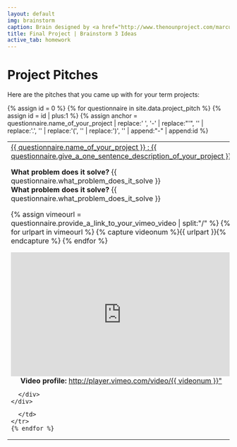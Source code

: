 ```yaml
---
layout: default
img: brainstorm
caption: Brain designed by <a href="http://www.thenounproject.com/marcusmichaels">Marcus Michaels</a> from the <a href="http://www.thenounproject.com">Noun Project</a>
title: Final Project | Brainstorm 3 Ideas
active_tab: homework
---
```



Project Pitches
=============================================================
Here are the pitches that you came up with for your term projects:

<table class="table table-striped"> 
  <tbody>
    {% assign id = 0 %}
    {% for questionnaire in site.data.project_pitch %}
    {% assign id = id | plus:1 %}
    {% assign anchor = questionnaire.name_of_your_project | replace:' ', '-' | replace:"'", '' | replace:'.', ''  | replace:'(', '' | replace:')', '' | append:"-" | append:id %}
   <tr>
      <td>
<div class="panel-group" id="accordion{{ anchor }}">
  <div class="panel panel-default">
    <div class="panel-heading">
      <div class="panel-title">
        <a data-toggle="collapse" data-parent="#accordion{{ anchor }}" href="#{{ anchor }}">
	{{ questionnaire.name_of_your_project }} : 
	{{ questionnaire.give_a_one_sentence_description_of_your_project }} 
        </a>
      </div>
    </div>
    <div id="{{ anchor }}" class="panel-collapse collapse">
      <div class="panel-body">

<b>What problem does it solve?</b> {{ questionnaire.what_problem_does_it_solve }} <br />
<b>What problem does it solve?</b> {{ questionnaire.what_problem_does_it_solve }} <br />


{% assign vimeourl = questionnaire.provide_a_link_to_your_vimeo_video | split:"/" %}
{% for urlpart in vimeourl %}
	{% capture videonum %}{{ urlpart }}{% endcapture %}
{% endfor %} 
<div align="center" class="hidden-sm hidden-xs">
<iframe src="http://player.vimeo.com/video/{{ videonum }}" width="500" height="281" frameborder="0" webkitallowfullscreen mozallowfullscreen allowfullscreen></iframe> <br />
</div>
<div align="center" class="visible-sm visible-xs">
<b>Video profile:</b> <a href="http://player.vimeo.com/video/{{ videonum }}">http://player.vimeo.com/video/{{ videonum }}"</a> <br />
</div>

      </div>
    </div>
  </div>
</div>

      </td>
    </tr>
    {% endfor %}
  </tbody>
</table>
 